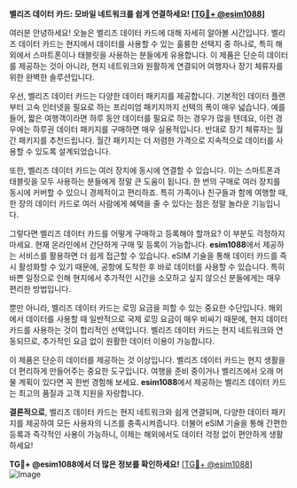 **벨리즈 데이터 카드: 모바일 네트워크를 쉽게 연결하세요! [[TG💪+ @esim1088](https://t.me/s/esim1088)]**

여러분 안녕하세요! 오늘은 벨리즈 데이터 카드에 대해 자세히 알아볼 시간입니다. 벨리즈 데이터 카드는 현지에서 데이터를 사용할 수 있는 훌륭한 선택지 중 하나로, 특히 해외에서 스마트폰이나 태블릿을 사용하는 분들에게 유용합니다. 이 제품은 단순히 데이터를 제공하는 것이 아니라, 현지 네트워크와 원활하게 연결되어 여행자나 장기 체류자를 위한 완벽한 솔루션입니다.

우선, 벨리즈 데이터 카드는 다양한 데이터 패키지를 제공합니다. 기본적인 데이터 플랜부터 고속 인터넷을 필요로 하는 프리미엄 패키지까지 선택의 폭이 매우 넓습니다. 예를 들어, 짧은 여행객이라면 하루 동안 데이터를 필요로 하는 경우가 많을 텐데요, 이런 경우에는 하루권 데이터 패키지를 구매하면 매우 실용적입니다. 반대로 장기 체류자는 월간 패키지를 추천드립니다. 월간 패키지는 더 저렴한 가격으로 지속적으로 데이터를 사용할 수 있도록 설계되었습니다.

또한, 벨리즈 데이터 카드는 여러 장치에 동시에 연결할 수 있습니다. 이는 스마트폰과 태블릿을 모두 사용하는 분들에게 정말 큰 도움이 됩니다. 한 번의 구매로 여러 장치를 동시에 커버할 수 있으니 경제적이고 편리하죠. 특히 가족이나 친구들과 함께 여행할 때, 한 장의 데이터 카드로 여러 사람에게 혜택을 줄 수 있다는 점은 정말 놀라운 기능입니다.

그렇다면 벨리즈 데이터 카드를 어떻게 구매하고 등록해야 할까요? 이 부분도 걱정하지 마세요. 현재 온라인에서 간단하게 구매 및 등록이 가능합니다. **esim1088**에서 제공하는 서비스를 활용하면 더 쉽게 접근할 수 있습니다. eSIM 기술을 통해 데이터 카드를 즉시 활성화할 수 있기 때문에, 공항에 도착한 후 바로 데이터를 사용할 수 있습니다. 특히 바쁜 일정으로 인해 현지에서 추가적인 시간을 소모하고 싶지 않으신 분들에게는 매우 편리한 방법입니다.

뿐만 아니라, 벨리즈 데이터 카드는 로밍 요금을 피할 수 있는 중요한 수단입니다. 해외에서 데이터를 사용할 때 일반적으로 국제 로밍 요금이 매우 비싸기 때문에, 현지 데이터 카드를 사용하는 것이 합리적인 선택입니다. 벨리즈 데이터 카드는 현지 네트워크와 연동되므로, 추가적인 요금 없이 원활한 데이터 이용이 가능합니다.

이 제품은 단순히 데이터를 제공하는 것 이상입니다. 벨리즈 데이터 카드는 현지 생활을 더 편리하게 만들어주는 중요한 도구입니다. 여행을 준비 중이거나 벨리즈에서 오래 머물 계획이 있다면 꼭 한번 경험해 보세요. **esim1088**에서 제공하는 벨리즈 데이터 카드는 최고의 품질과 고객 지원을 자랑합니다.

**결론적으로**, 벨리즈 데이터 카드는 현지 네트워크와 쉽게 연결되며, 다양한 데이터 패키지를 제공하여 모든 사용자의 니즈를 충족시켜줍니다. 더불어 eSIM 기술을 통해 간편한 등록과 즉각적인 사용이 가능하니, 이제는 해외에서도 데이터 걱정 없이 편안하게 생활하세요!

**TG💪+ @esim1088에서 더 많은 정보를 확인하세요!** [[TG💪+ @esim1088](https://t.me/s/esim1088)]  
![Image](https://i.postimg.cc/Y0z9fWf4/image.png)